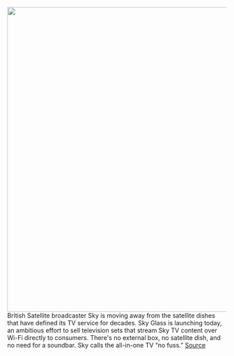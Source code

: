 <img src='https://cdn.vox-cdn.com/thumbor/dKJAKjpo4RiOzny3BPOxIw5W8rw=/0x0:6000x3375/1200x800/filters:focal(2520x1208:3480x2168)/cdn.vox-cdn.com/uploads/chorus_image/image/69962841/Sky_Glass___Racing_green___Home_page.5.jpg' width='700px' /><br/>
British Satellite broadcaster Sky is moving away from the satellite dishes that have defined its TV service for decades. Sky Glass is launching today, an ambitious effort to sell television sets that stream Sky TV content over Wi-Fi directly to consumers. There's no external box, no satellite dish, and no need for a soundbar. Sky calls the all-in-one TV “no fuss.”
<a href='https://www.theverge.com/2021/10/7/22714076/sky-glass-tv-streaming-service-uk-pricing-release-date'> Source <a/>